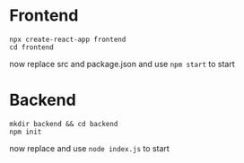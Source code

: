 # Frontend 

```
npx create-react-app frontend
cd frontend
```
now replace src and package.json and use ```npm start``` to start

# Backend

```
mkdir backend && cd backend
npm init
```
now replace and use ```node index.js``` to start
